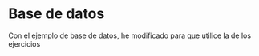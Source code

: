 # Base de datos

Con el ejemplo de base de datos, he modificado para que utilice la de los ejercicios

